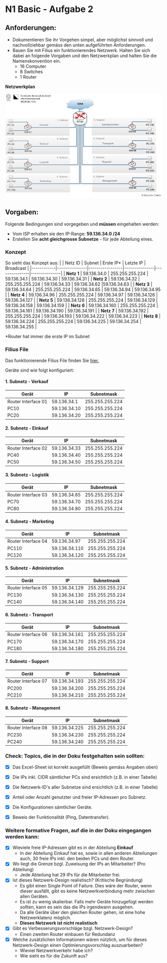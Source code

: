# N1 Basic - Aufgabe 2


## Anforderungen:
- Dokumentieren Sie ihr Vorgehen simpel, aber möglichst sinnvoll und nachvollziehbar gemäss den unten aufgeführten Anforderungen. 
- Bauen Sie mit Filius ein funktionierendes Netzwerk. Halten Sie sich dabei an folgende Vorgaben und den Netzwerkplan und halten Sie die Namenskonvention ein.
    - 16 Computer
    -  8 Switches
    -  1 Router


**Netzwerkplan**


![Netzwerkplan](https://github.com/erionreci-5/M129/blob/main/Bilder/P1_2_Filius_800.jpg)


## Vorgaben:


Folgende Bedingungen sind vorgegeben und **müssen** eingehalten werden:


- Vom ISP erhalten sie den IP-Range: **59.136.34.0 /24**
- Erstellen Sie **acht gleichgrosse Subnetze** - für jede Abteilung eines.


### Konzept

So sieht das Konzept aus:
|            | Netz ID       | Subnet          | Erste IP*     | Letzte IP     | Broadcast     |
|------------|---------------|-----------------|---------------|---------------|---------------|
| **Netz 1** | 59.136.34.0   | 255.255.255.224 | 59.136.34.1   | 59.136.34.30  | 59.136.34.31  |
| **Netz 2** | 59.136.34.32  | 255.255.255.224 | 59.136.34.33  | 59.136.34.62  |59.136.34.63   |
| **Netz 3** | 59.136.34.64  | 255.255.255.224 | 59.136.34.65  | 59.136.34.94  | 59.136.34.95  |
| **Netz 4** | 59.136.34.96  | 255.255.255.224 | 59.136.34.97  | 59.136.34.126 | 59.136.34.127 |
| **Netz 5** | 59.136.34.128 | 255.255.255.224 | 59.136.34.129 | 59.136.34.158 | 59.136.34.159 |
| **Netz 6** | 59.136.34.160 | 255.255.255.224 | 59.136.34.161 | 59.136.34.190 | 59.136.34.191 |
| **Netz 7** | 59.136.34.192 | 255.255.255.224 | 59.136.34.193 | 59.136.34.222 | 59.136.34.223 |
| **Netz 8** | 59.136.34.224 | 255.255.255.224 | 59.136.34.225 | 59.136.34.254 | 59.136.34.255 |



*Router hat immer die erste IP im Subnet


### Filius File


Das funktionierende Filius File finden Sie [hier.](P1_2_Vorlage.fls)


Geräte sind wie folgt konfiguriert:


#### 1. Subnetz - Verkauf
| Gerät               | IP               | Subnetmask       |
|---------------------|------------------|------------------|
| Router Interface 01 | 59.136.34.1      | 255.255.255.224  |
| PC10                | 59.136.34.10     | 255.255.255.224  |
| PC20                | 59.136.34.20     | 255.255.255.224  |


#### 2. Subnetz - Einkauf
| Gerät               | IP              | Subnetmask       |
|---------------------|-----------------|------------------|
| Router Interface 02 | 59.136.34.33    | 255.255.255.224  |
| PC40                | 59.136.34.40    | 255.255.255.224  |
| PC50                | 59.136.34.50    | 255.255.255.224  |


#### 3. Subnetz - Logistik
| Gerät               | IP              | Subnetmask       |
|---------------------|-----------------|------------------|
| Router Interface 03 | 59.136.34.65    | 255.255.255.224  |
| PC70                | 59.136.34.70    | 255.255.255.224  |
| PC80                | 59.136.34.80    | 255.255.255.224  |


#### 4. Subnetz - Marketing
| Gerät               | IP              | Subnetmask       |
|---------------------|-----------------|------------------|
| Router Interface 04 | 59.136.34.97    | 255.255.255.224  |
| PC110               | 59.136.34.110   | 255.255.255.224  |
| PC120               | 59.136.34.120   | 255.255.255.224  |


#### 5. Subnetz - Administration
| Gerät               | IP              | Subnetmask       |
|---------------------|-----------------|------------------|
| Router Interface 05 | 59.136.34.129   | 255.255.255.224  |
| PC130               | 59.136.34.130   | 255.255.255.224  |
| PC140               | 59.136.34.140   | 255.255.255.224  |


#### 6. Subnetz - Transport
| Gerät               | IP              | Subnetmask       |
|---------------------|-----------------|------------------|
| Router Interface 06 | 59.136.34.161   | 255.255.255.224  |
| PC170               | 59.136.34.170   | 255.255.255.224  |
| PC180               | 59.136.34.180   | 255.255.255.224  |


#### 7. Subnetz - Support
| Gerät               | IP              | Subnetmask       |
|---------------------|-----------------|------------------|
| Router Interface 07 | 59.136.34.193   | 255.255.255.224  |
| PC200               | 59.136.34.200   | 255.255.255.224  |
| PC210               | 59.136.34.210   | 255.255.255.224  |


#### 8. Subnetz - Management
| Gerät               | IP              | Subnetmask       |
|---------------------|-----------------|------------------|
| Router Interface 08 | 59.136.34.225   | 255.255.255.224  |
| PC230               | 59.136.34.230   | 255.255.255.224  |
| PC240               | 59.136.34.240   | 255.255.255.224  |



### Check:   Topics, die in der Doku festgehalten sein sollten:
- [x] Das Excel-Sheet ist korrekt ausgefüllt (Beweis gemäss Angaben oben)
- [x] Die IPs inkl. CIDR sämtlicher PCs sind ersichtlich (z.B. in einer Tabelle)
- [x] Die Netzwerk-ID's aller Subnetze sind ersichtlich (z.B. in einer Tabelle)
- [x] Anteil oder Anzahl genutzter und freier IP-Adressen pro Subnetz.
- [x] Die Konfigurationen sämtlicher Geräte.
- [x] Beweis der Funktionalität (Ping, Datentransfer).


### Weitere formative Fragen, auf die in der Doku eingegangen werden kann:
- [x] Wieviele freie IP-Adressen gibt es in der Abteilung **Einkauf**
  - In der Abteilung Einkauf hat es, sowie in allen anderen Abteilungen auch, 30 freie IPs inkl. den beiden PCs und dem Router.
- [x] Wo liegt die Grenze bzgl. Zuweisung der IPs an Mitarbeiter? (Pro Abteilung)
  - Jede Abteilung hat 29 IPs für die Mitarbeiter frei.
- [x] Ist dieses Netzwerk-Design realistisch? (Kritische Begründung)
  - Es gibt einen Single Point of Failure. Dies wäre der Router, wenn dieser ausfällt, gibt es keine Netzwerkverbindung mehr zwischen allen Geräten.
  - Es ist zu wenig skalierbar. Falls mehr Geräte hinzugefügt werden sollten, kann es sein das die IPs irgendwann ausgehen.
  - Da alle Geräte über den gleichen Router gehen, ist eine hohe Netzwerklatenz möglich.
  - **Dieses Netzwerk ist nicht realistisch**
- [x] Gibt es Verbesserungsvorschläge bzgl. Netzwerk-Design?
  - Einen zweiten Router einbauen für Redundanz
- [x] Welche zusätzlichen Informationen wären nützlich, um für dieses Netzwerk-Design einen Optimierungsvorschlag auszuarbeiten?
  - Wieviel Netzwerkverkehr habe ich?
  - Wie sieht es für die Zukunft aus?
